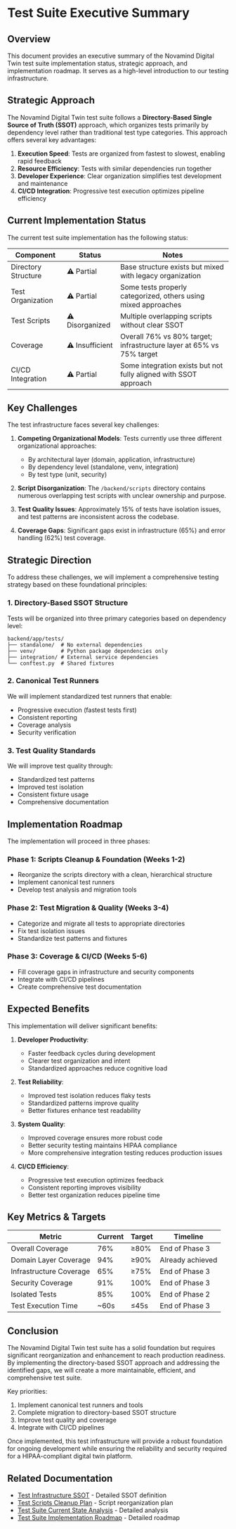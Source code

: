 # Test Suite Executive Summary

## Overview

This document provides an executive summary of the Novamind Digital Twin test suite implementation status, strategic approach, and implementation roadmap. It serves as a high-level introduction to our testing infrastructure.

## Strategic Approach

The Novamind Digital Twin test suite follows a **Directory-Based Single Source of Truth (SSOT)** approach, which organizes tests primarily by dependency level rather than traditional test type categories. This approach offers several key advantages:

1. **Execution Speed**: Tests are organized from fastest to slowest, enabling rapid feedback
2. **Resource Efficiency**: Tests with similar dependencies run together
3. **Developer Experience**: Clear organization simplifies test development and maintenance
4. **CI/CD Integration**: Progressive test execution optimizes pipeline efficiency

## Current Implementation Status

The current test suite implementation has the following status:

| Component | Status | Notes |
|-----------|--------|-------|
| Directory Structure | ⚠️ Partial | Base structure exists but mixed with legacy organization |
| Test Organization | ⚠️ Partial | Some tests properly categorized, others using mixed approaches |
| Test Scripts | ⚠️ Disorganized | Multiple overlapping scripts without clear SSOT |
| Coverage | ⚠️ Insufficient | Overall 76% vs 80% target; infrastructure layer at 65% vs 75% target |
| CI/CD Integration | ⚠️ Partial | Some integration exists but not fully aligned with SSOT approach |

## Key Challenges

The test infrastructure faces several key challenges:

1. **Competing Organizational Models**: Tests currently use three different organizational approaches:
   - By architectural layer (domain, application, infrastructure)
   - By dependency level (standalone, venv, integration)
   - By test type (unit, security)

2. **Script Disorganization**: The `/backend/scripts` directory contains numerous overlapping test scripts with unclear ownership and purpose.

3. **Test Quality Issues**: Approximately 15% of tests have isolation issues, and test patterns are inconsistent across the codebase.

4. **Coverage Gaps**: Significant gaps exist in infrastructure (65%) and error handling (62%) test coverage.

## Strategic Direction

To address these challenges, we will implement a comprehensive testing strategy based on these foundational principles:

### 1. Directory-Based SSOT Structure

Tests will be organized into three primary categories based on dependency level:

```
backend/app/tests/
├── standalone/  # No external dependencies
├── venv/        # Python package dependencies only
├── integration/ # External service dependencies
└── conftest.py  # Shared fixtures
```

### 2. Canonical Test Runners

We will implement standardized test runners that enable:
- Progressive execution (fastest tests first)
- Consistent reporting
- Coverage analysis
- Security verification

### 3. Test Quality Standards

We will improve test quality through:
- Standardized test patterns
- Improved test isolation
- Consistent fixture usage
- Comprehensive documentation

## Implementation Roadmap

The implementation will proceed in three phases:

### Phase 1: Scripts Cleanup & Foundation (Weeks 1-2)
- Reorganize the scripts directory with a clean, hierarchical structure
- Implement canonical test runners
- Develop test analysis and migration tools

### Phase 2: Test Migration & Quality (Weeks 3-4)
- Categorize and migrate all tests to appropriate directories
- Fix test isolation issues
- Standardize test patterns and fixtures

### Phase 3: Coverage & CI/CD (Weeks 5-6)
- Fill coverage gaps in infrastructure and security components
- Integrate with CI/CD pipelines
- Create comprehensive test documentation

## Expected Benefits

This implementation will deliver significant benefits:

1. **Developer Productivity**:
   - Faster feedback cycles during development
   - Clearer test organization and intent
   - Standardized approaches reduce cognitive load

2. **Test Reliability**:
   - Improved test isolation reduces flaky tests
   - Standardized patterns improve quality
   - Better fixtures enhance test readability

3. **System Quality**:
   - Improved coverage ensures more robust code
   - Better security testing maintains HIPAA compliance
   - More comprehensive integration testing reduces production issues

4. **CI/CD Efficiency**:
   - Progressive test execution optimizes feedback
   - Consistent reporting improves visibility
   - Better test organization reduces pipeline time

## Key Metrics & Targets

| Metric | Current | Target | Timeline |
|--------|---------|--------|----------|
| Overall Coverage | 76% | ≥80% | End of Phase 3 |
| Domain Layer Coverage | 94% | ≥90% | Already achieved |
| Infrastructure Coverage | 65% | ≥75% | End of Phase 3 |
| Security Coverage | 91% | 100% | End of Phase 3 |
| Isolated Tests | 85% | 100% | End of Phase 2 |
| Test Execution Time | ~60s | ≤45s | End of Phase 3 |

## Conclusion

The Novamind Digital Twin test suite has a solid foundation but requires significant reorganization and enhancement to reach production readiness. By implementing the directory-based SSOT approach and addressing the identified gaps, we will create a more maintainable, efficient, and comprehensive test suite.

Key priorities:
1. Implement canonical test runners and tools
2. Complete migration to directory-based SSOT structure
3. Improve test quality and coverage
4. Integrate with CI/CD pipelines

Once implemented, this test infrastructure will provide a robust foundation for ongoing development while ensuring the reliability and security required for a HIPAA-compliant digital twin platform.

## Related Documentation

- [Test Infrastructure SSOT](02_TEST_INFRASTRUCTURE_SSOT.md) - Detailed SSOT definition
- [Test Scripts Cleanup Plan](03_TEST_SCRIPTS_CLEANUP_PLAN.md) - Script reorganization plan
- [Test Suite Current State Analysis](04_TEST_SUITE_CURRENT_STATE_ANALYSIS.md) - Detailed analysis
- [Test Suite Implementation Roadmap](05_TEST_SUITE_IMPLEMENTATION_ROADMAP.md) - Detailed roadmap